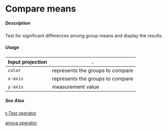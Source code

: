 # Compare means

##### Description

Test for significant differences among group means and display the results.

##### Usage

Input projection|.
---|---
`color` | represents the groups to compare
`x-axis`| represents the groups to compare
`y-axis`| measurement value

##### See Also

[t-Test operator](https://github.com/tercen/t_test_operator)

[anova operator](https://github.com/tercen/anova_operator)
